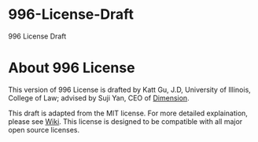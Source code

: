 # 996-License-Draft
996 License Draft

# About 996 License 

This version of 996 License is drafted by Katt Gu, J.D, University of Illinois, College of Law; advised by Suji Yan, CEO of [Dimension](https://www.dimension.im).

This draft is adapted from the MIT license. For more detailed explaination, please see [Wiki](https://github.com/kattgu7/996-License-Draft/wiki). This license is designed to be compatible with all major open source licenses. 


